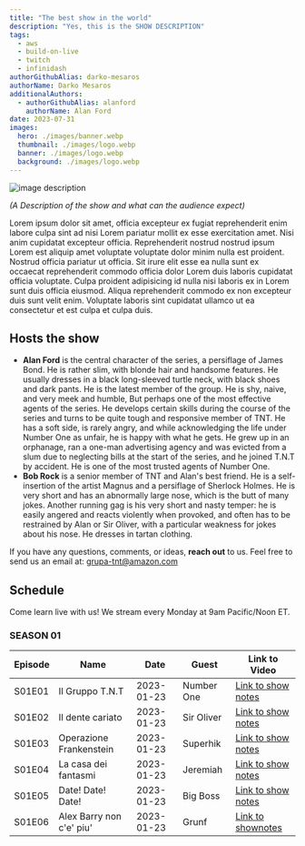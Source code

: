 ```yaml
---
title: "The best show in the world"
description: "Yes, this is the SHOW DESCRIPTION" 
tags:
  - aws
  - build-on-live
  - twitch
  - infinidash
authorGithubAlias: darko-mesaros
authorName: Darko Mesaros
additionalAuthors: 
  - authorGithubAlias: alanford
    authorName: Alan Ford
date: 2023-07-31
images:
  hero: ./images/banner.webp
  thumbnail: ./images/logo.webp
  banner: ./images/logo.webp
  background: ./images/logo.webp
---
```


![image description](images/topimage.webp)

*(A Description of the show and what can the audience expect)*

Lorem ipsum dolor sit amet, officia excepteur ex fugiat reprehenderit enim labore culpa sint ad nisi Lorem pariatur mollit ex esse exercitation amet. Nisi anim cupidatat excepteur officia. Reprehenderit nostrud nostrud ipsum Lorem est aliquip amet voluptate voluptate dolor minim nulla est proident. Nostrud officia pariatur ut officia. Sit irure elit esse ea nulla sunt ex occaecat reprehenderit commodo officia dolor Lorem duis laboris cupidatat officia voluptate. Culpa proident adipisicing id nulla nisi laboris ex in Lorem sunt duis officia eiusmod. Aliqua reprehenderit commodo ex non excepteur duis sunt velit enim. Voluptate laboris sint cupidatat ullamco ut ea consectetur et est culpa et culpa duis.

## Hosts the show

- **Alan Ford** is the central character of the series, a persiflage of James Bond. He is rather slim, with blonde hair and handsome features. He usually dresses in a black long-sleeved turtle neck, with black shoes and dark pants. He is the latest member of the group. He is shy, naive, and very meek and humble, But perhaps one of the most effective agents of the series. He develops certain skills during the course of the series and turns to be quite tough and responsive member of TNT. He has a soft side, is rarely angry, and while acknowledging the life under Number One as unfair, he is happy with what he gets. He grew up in an orphanage, ran a one-man advertising agency and was evicted from a slum due to neglecting bills at the start of the series, and he joined T.N.T by accident. He is one of the most trusted agents of Number One.
- **Bob Rock** is a senior member of TNT and Alan's best friend. He is a self-insertion of the artist Magnus and a persiflage of Sherlock Holmes. He is very short and has an abnormally large nose, which is the butt of many jokes. Another running gag is his very short and nasty temper: he is easily angered and reacts violently when provoked, and often has to be restrained by Alan or Sir Oliver, with a particular weakness for jokes about his nose. He dresses in tartan clothing.

If you have any questions, comments, or ideas, **reach out** to us. Feel free to send us an email at: [grupa-tnt@amazon.com](mailto:grupa-tnt@amazon.com)

## Schedule

Come learn live with us! We stream every Monday at 9am Pacific/Noon ET.

### SEASON 01

| Episode | Name | Date | Guest | Link to Video
|--|--|--|--|--|
| S01E01 | Il Gruppo T.N.T | 2023-01-23  | Number One| [Link to show notes](/livestreams/SHOWNAME/DATE) |
| S01E02 | Il dente cariato  | 2023-01-23  | Sir Oliver | [Link to show notes](/livestreams/SHOWNAME/DATE) |
| S01E03 | Operazione Frankenstein | 2023-01-23  | Superhik | [Link to show notes](/livestreams/SHOWNAME/DATE) |
| S01E04 | La casa dei fantasmi | 2023-01-23  | Jeremiah | [Link to show notes](/livestreams/SHOWNAME/DATE) |
| S01E05 | Date! Date! Date! | 2023-01-23  | Big Boss | [Link to show notes](/livestreams/SHOWNAME/DATE) |
| S01E06 | Alex Barry non c'e' piu' | 2023-01-23  | Grunf | [Link to shownotes](/livestreams/SHOWNAME/DATE) |
